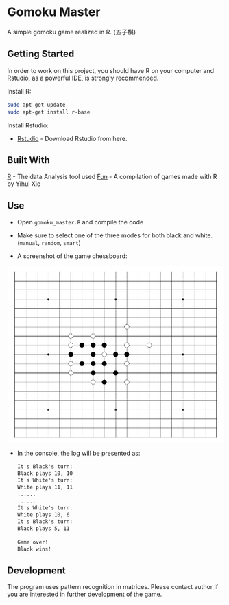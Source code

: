 # Gomoku Master
A simple gomoku game realized in R. (五子棋)

## Getting Started

In order to work on this project, you should have R on your computer and Rstudio, as a powerful IDE, is strongly recommended.

Install R:

```bash
sudo apt-get update
sudo apt-get install r-base
```

Install Rstudio:

- [Rstudio](https://www.r-project.org/) - Download Rstudio from here.


## Built With
[R](https://www.r-project.org/) - The data Analysis tool used 
[Fun](https://cran.rstudio.com/web/packages/fun/fun.pdf) - A compilation of games made with R by Yihui Xie

## Use
- Open ```gomoku_master.R``` and compile the code

- Make sure to select one of the three modes for both black and white. (```manual```, ```random```, ```smart```)

- A screenshot of the game chessboard:

![Screenshot](https://github.com/Broccolito/wuzi/blob/master/screenshot.png)  

- In the console, the log will be presented as:

  ```text
  It's Black's turn:  
  Black plays 10, 10
  It's White's turn:  
  White plays 11, 11
  ......
  ......
  It's White's turn:  
  White plays 10, 6
  It's Black's turn:  
  Black plays 5, 11
  
  Game over! 
  Black wins! 
  ```

  

## Development
The program uses pattern recognition in matrices. Please contact author if you are interested in further development of the game.
